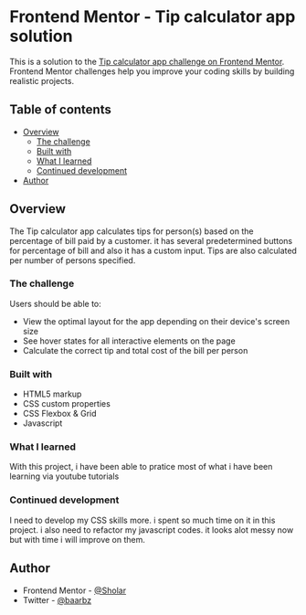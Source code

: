 # Frontend Mentor - Tip calculator app solution

This is a solution to the [Tip calculator app challenge on Frontend Mentor](https://www.frontendmentor.io/challenges/tip-calculator-app-ugJNGbJUX). Frontend Mentor challenges help you improve your coding skills by building realistic projects.

## Table of contents

- [Overview](#overview)
  - [The challenge](#the-challenge)
  - [Built with](#built-with)
  - [What I learned](#what-i-learned)
  - [Continued development](#continued-development)
- [Author](#author)

## Overview

The Tip calculator app calculates tips for person(s) based on the percentage of bill paid by a customer. it has several predetermined buttons for percentage of bill and also it has a custom input. Tips are also calculated per number of persons specified.

### The challenge

Users should be able to:

- View the optimal layout for the app depending on their device's screen size
- See hover states for all interactive elements on the page
- Calculate the correct tip and total cost of the bill per person

### Built with

- HTML5 markup
- CSS custom properties
- CSS Flexbox & Grid
- Javascript

### What I learned

With this project, i have been able to pratice most of what i have been learning via youtube tutorials

### Continued development

I need to develop my CSS skills more. i spent so much time on it in this project. i also need to refactor my javascript codes. it looks alot messy now but with time i will improve on them.

## Author

- Frontend Mentor - [@Sholar](https://www.frontendmentor.io/profile/Shorlar)
- Twitter - [@baarbz](https://www.twitter.com/baarbz)
